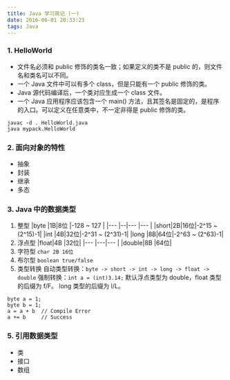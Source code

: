 ```yaml
---
title: Java 学习简记 (一)
date: 2016-06-01 20:33:23
tags: Java
---
```


### 1. HelloWorld
 - 文件名必须和 public 修饰的类名一致；如果定义的类不是 public 的，则文件名和类名可以不同。
 - 一个 Java 文件中可以有多个 class，但是只能有一个 public 修饰的类。
 - Java 源代码编译后，一个类对应生成一个 class 文件。
 - 一个 Java 应用程序应该包含一个 main() 方法，且其签名是固定的，是程序的入口。可以定义在任意类中，不一定非得是 public 修饰的类。
```
javac -d . HelloWorld.java
java mypack.HelloWorld
```
<!--more-->

### 2. 面向对象的特性
 - 抽象
 - 封装
 - 继承
 - 多态

### 3. Java 中的数据类型
1. 整型
 |byte |1B|8位 |-128 ~ 127      |
 |---  |--|--- |---             |
 |short|2B|16位|-2^15 ~ (2^15)-1|
 |int  |4B|32位|-2^31 ~ (2^31)-1|
 |long |8B|64位|-2^63 ~ (2^63)-1|
2. 浮点型
 |float|4B |32位|
 |---  |---|--- |
 |double|8B |64位|
3. 字符型
 `char 2B 16位`
4. 布尔型
 `boolean true/false`
5. 类型转换
  自动类型转换：`byte -> short -> int -> long -> float -> double`
  强制转换：`int a = (int)3.14;`
  默认浮点类型为 double，float 类型的后缀为 f/F。
  long 类型的后缀为 l/L。
```
byte a = 1;
byte b = 1;
a = a + b  // Compile Error
a += b     // Success
```

### 5. 引用数据类型
 - 类
 - 接口
 - 数组